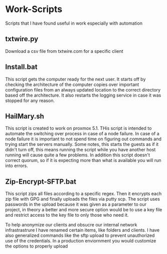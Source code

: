 # Work-Scripts
Scripts that I have found useful in work especially with automation


## txtwire.py

Download a csv file from txtwire.com for a specific client

## Install.bat
This script gets the computer ready for the next user. It starts off by checking the architecture of the computer copies over important configuration files from an always updated location to the correct directory based off the architecture. It also restarts the logging service in case it was stopped for any reason. 

## HailMary.sh
This script is created to work on proxmox 5.1. THis script is intended to automate the switching over process in case of a node failure. In case of a node failure it is important to not spend time on figuring out commands and trying start the servers manually. Some notes, this starts the guests as if it didn't turn off, this means running the script while you have another host running will cause quite a few problems. In addition this script doesn't correct quorum, so if it is expecting more than what is available you will run into errors. 


## Zip-Encrypt-SFTP.bat
This script zips all files according to a specific regex. Then it encrypts each zip file with GPG and finally uploads the files via putty scp. The script uses passwords in the upload because it was given as a parameter to our project, in theory a better and more secure option would be to use a key file and restrict access to the key file to only those who need it. 

To help anonymize our clients and obsucre our internal network infrastrastrure I have renamed certain items, like folders and clients. I have also generalized commands like the sftp upload to prevent unauthorized use of the credentials. In a production enviornment you would customize the options to properly upload
